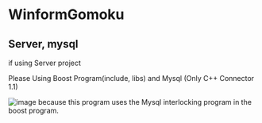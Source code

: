 # WinformGomoku
Server, mysql
-----------------------
if using Server project

Please Using Boost Program(include, libs) and Mysql (Only C++ Connector 1.1) 

![image](https://user-images.githubusercontent.com/60413291/92475960-2e1d5580-f219-11ea-92c7-bfbd6faecb70.png)
because this program uses the Mysql interlocking program in the boost program.
